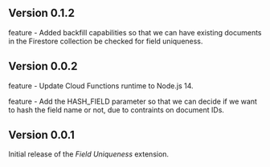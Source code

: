 ## Version 0.1.2

feature - Added backfill capabilities so that we can have existing documents in the Firestore collection be checked for field uniqueness.

## Version 0.0.2

feature - Update Cloud Functions runtime to Node.js 14.

feature - Add the HASH_FIELD parameter so that we can decide if we want to hash the field name or not, due to contraints on document IDs.

## Version 0.0.1

Initial release of the _Field Uniqueness_ extension.